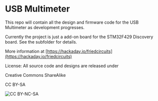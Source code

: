 USB Multimeter
===============================================


This repo will contain all the design and firmware code for the USB Multimeter as development progresses.

Currently the project is just a add-on board for the STM32F429 Discovery board. See the subfolder for details. 


More information at
[https://hackaday.io/friedcircuits](https://hackaday.io/friedcircuits)


License: All source code and designs are released under 

Creative Commons ShareAlike 

CC BY-SA

![CC BY-NC-SA](http://i.creativecommons.org/l/by-sa/3.0/88x31.png)